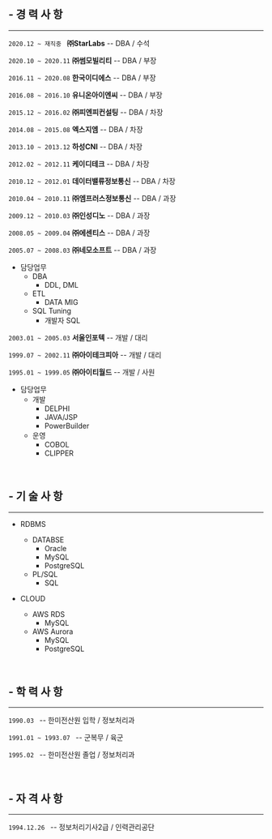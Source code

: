## - 경 력 사 항
- - -

```2020.12 ~ 재직중 ```     **㈜StarLabs**          -- DBA / 수석

``` 2020.10 ~ 2020.11 ```   **㈜썸모빌리티**        -- DBA / 부장

``` 2016.11 ~ 2020.08 ```   **한국이디에스**        -- DBA / 부장

``` 2016.08 ~ 2016.10 ```   **유니온아이엔씨**      -- DBA / 부장

``` 2015.12 ~ 2016.02 ```   **㈜피엔피컨설팅**      -- DBA / 차장

``` 2014.08 ~ 2015.08 ```   **엑스지엠**            -- DBA / 차장

``` 2013.10 ~ 2013.12 ```   **하성CNI**             -- DBA / 차장

``` 2012.02 ~ 2012.11 ```   **케이디테크**          -- DBA / 차장

``` 2010.12 ~ 2012.01 ```   **데이터밸류정보통신**  -- DBA / 차장

``` 2010.04 ~ 2010.11 ```   **㈜엠프러스정보통신**  -- DBA / 과장

``` 2009.12 ~ 2010.03 ```   **㈜인성디노**          -- DBA / 과장

``` 2008.05 ~ 2009.04 ```   **㈜에센티스**          -- DBA / 과장

``` 2005.07 ~ 2008.03 ```   **㈜네모소프트**        -- DBA / 과장

* 담당업무
  - DBA
    + DDL, DML
  - ETL
    + DATA MIG
  - SQL Tuning
    + 개발자 SQL

``` 2003.01 ~ 2005.03 ```   **서울인포텍**          -- 개발 / 대리

``` 1999.07 ~ 2002.11 ```   **㈜아이테크피아**      -- 개발 / 대리

``` 1995.01 ~ 1999.05 ```   **㈜아이티월드**        -- 개발 / 사원

* 담당업무
  - 개발
    + DELPHI
    + JAVA/JSP
    + PowerBuilder
  - 운영
    + COBOL
    + CLIPPER

<br>

## - 기 술 사 항
- - -

* RDBMS
  - DATABSE
    + Oracle
    + MySQL
    + PostgreSQL
  - PL/SQL
    + SQL

* CLOUD
  - AWS RDS
    + MySQL
  - AWS Aurora
    + MySQL
    + PostgreSQL

<br>

## - 학 력 사 항
- - -

```1990.03 ```              -- 한미전산원 입학 / 정보처리과

```1991.01 ~ 1993.07 ```    -- 군복무 / 육군

```1995.02 ```              -- 한미전산원 졸업 / 정보처리과

<br>

## - 자 격 사 항
- - -

```1994.12.26 ```           -- 정보처리기사2급 / 인력관리공단
